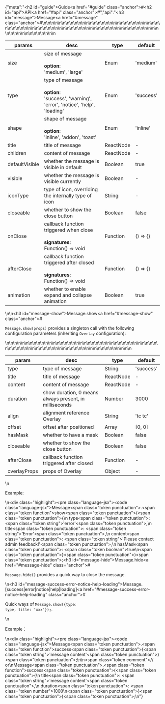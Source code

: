 {"meta":"<h2 id=\"guide\">Guide<a href=\"#guide\" class=\"anchor\">#</a></h2><h2 id=\"api\">API<a href=\"#api\" class=\"anchor\">#</a></h2>","api":"<h3 id=\"message\">Message<a href=\"#message\" class=\"anchor\">#</a></h3><table>\n<thead>\n<tr>\n<th>params</th>\n<th>desc</th>\n<th>type</th>\n<th>default</th>\n</tr>\n</thead>\n<tbody>\n<tr>\n<td>size</td>\n<td>size of message<br><br><strong>option</strong>:<br>&apos;medium&apos;, &apos;large&apos;</td>\n<td>Enum</td>\n<td>&apos;medium&apos;</td>\n</tr>\n<tr>\n<td>type</td>\n<td>type of message<br><br><strong>option</strong>:<br>&apos;success&apos;, &apos;warning&apos;, &apos;error&apos;, &apos;notice&apos;, &apos;help&apos;, &apos;loading&apos;</td>\n<td>Enum</td>\n<td>&apos;success&apos;</td>\n</tr>\n<tr>\n<td>shape</td>\n<td>shape of message<br><br><strong>option</strong>:<br>&apos;inline&apos;, &apos;addon&apos;, &apos;toast&apos;</td>\n<td>Enum</td>\n<td>&apos;inline&apos;</td>\n</tr>\n<tr>\n<td>title</td>\n<td>title of message</td>\n<td>ReactNode</td>\n<td>-</td>\n</tr>\n<tr>\n<td>children</td>\n<td>content of message</td>\n<td>ReactNode</td>\n<td>-</td>\n</tr>\n<tr>\n<td>defaultVisible</td>\n<td>whether the message is visible in default</td>\n<td>Boolean</td>\n<td>true</td>\n</tr>\n<tr>\n<td>visible</td>\n<td>whether the message is visible currently</td>\n<td>Boolean</td>\n<td>-</td>\n</tr>\n<tr>\n<td>iconType</td>\n<td>type of icon, overriding the internally type of icon</td>\n<td>String</td>\n<td>-</td>\n</tr>\n<tr>\n<td>closeable</td>\n<td>whether to show the close button</td>\n<td>Boolean</td>\n<td>false</td>\n</tr>\n<tr>\n<td>onClose</td>\n<td>callback function triggered when close<br><br><strong>signatures</strong>:<br>Function() =&gt; void</td>\n<td>Function</td>\n<td>() =&gt; {}</td>\n</tr>\n<tr>\n<td>afterClose</td>\n<td>callback function triggered after closed<br><br><strong>signatures</strong>:<br>Function() =&gt; void</td>\n<td>Function</td>\n<td>() =&gt; {}</td>\n</tr>\n<tr>\n<td>animation</td>\n<td>whether to enable expand and collapse animation</td>\n<td>Boolean</td>\n<td>true</td>\n</tr>\n</tbody>\n</table>\n<!-- api-extra-start -->\n<h3 id=\"message-show\">Message.show<a href=\"#message-show\" class=\"anchor\">#</a></h3><p><code>Message.show(props)</code> provides a singleton call with the following configuration parameters (inheriting <code>Overlay</code> configuration):</p>\n<table>\n<thead>\n<tr>\n<th>param</th>\n<th>desc</th>\n<th>type</th>\n<th>default</th>\n</tr>\n</thead>\n<tbody>\n<tr>\n<td>type</td>\n<td>type of message</td>\n<td>String</td>\n<td>&apos;success&apos;</td>\n</tr>\n<tr>\n<td>title</td>\n<td>title of message</td>\n<td>ReactNode</td>\n<td>-</td>\n</tr>\n<tr>\n<td>content</td>\n<td>content of message</td>\n<td>ReactNode</td>\n<td>-</td>\n</tr>\n<tr>\n<td>duration</td>\n<td>show duration, 0 means always present, in milliseconds</td>\n<td>Number</td>\n<td>3000</td>\n</tr>\n<tr>\n<td>align</td>\n<td>alignment reference Overlay</td>\n<td>String</td>\n<td>&apos;tc tc&apos;</td>\n</tr>\n<tr>\n<td>offset</td>\n<td>offset after positioned</td>\n<td>Array</td>\n<td>[0, 0]</td>\n</tr>\n<tr>\n<td>hasMask</td>\n<td>whether to have a mask</td>\n<td>Boolean</td>\n<td>false</td>\n</tr>\n<tr>\n<td>closeable</td>\n<td>whether to show the close button</td>\n<td>Boolean</td>\n<td>false</td>\n</tr>\n<tr>\n<td>afterClose</td>\n<td>callback function triggered after closed</td>\n<td>Function</td>\n<td>-</td>\n</tr>\n<tr>\n<td>overlayProps</td>\n<td>props of Overlay</td>\n<td>Object</td>\n<td>-</td>\n</tr>\n</tbody>\n</table>\n<p>Example:</p>\n<div class=\"highlight\"><pre class=\"language-jsx\"><code class=\"language-jsx\">Message<span class=\"token punctuation\">.</span><span class=\"token function\">show</span><span class=\"token punctuation\">(</span><span class=\"token punctuation\">{</span>\n    type<span class=\"token punctuation\">:</span> <span class=\"token string\">&apos;error&apos;</span><span class=\"token punctuation\">,</span>\n    title<span class=\"token punctuation\">:</span> <span class=\"token string\">&apos;Error&apos;</span><span class=\"token punctuation\">,</span>\n    content<span class=\"token punctuation\">:</span> <span class=\"token string\">&apos;Please contact admin feedback!&apos;</span><span class=\"token punctuation\">,</span>\n    hasMask<span class=\"token punctuation\">:</span> <span class=\"token boolean\">true</span>\n<span class=\"token punctuation\">}</span><span class=\"token punctuation\">)</span><span class=\"token punctuation\">;</span></code></pre></div><h3 id=\"message-hide\">Message.hide<a href=\"#message-hide\" class=\"anchor\">#</a></h3><p><code>Message.hide()</code> provides a quick way to close the message.</p>\n<h3 id=\"message-success-error-notice-help-loading\">Message.[success|error|notice|help|loading]<a href=\"#message-success-error-notice-help-loading\" class=\"anchor\">#</a></h3><p>Quick ways of <code>Message.show({type: type, title: &apos;xxx&apos;});</code>.</p>\n<p>Example&#xFF1A;</p>\n<div class=\"highlight\"><pre class=\"language-jsx\"><code class=\"language-jsx\">Message<span class=\"token punctuation\">.</span><span class=\"token function\">success</span><span class=\"token punctuation\">(</span><span class=\"token string\">&apos;message content&apos;</span><span class=\"token punctuation\">)</span><span class=\"token punctuation\">;</span>\n\n<span class=\"token comment\">// or</span>\nMessage<span class=\"token punctuation\">.</span><span class=\"token function\">success</span><span class=\"token punctuation\">(</span><span class=\"token punctuation\">{</span>\n    title<span class=\"token punctuation\">:</span> <span class=\"token string\">&apos;message content&apos;</span><span class=\"token punctuation\">,</span>\n    duration<span class=\"token punctuation\">:</span> <span class=\"token number\">1000</span>\n<span class=\"token punctuation\">}</span><span class=\"token punctuation\">)</span><span class=\"token punctuation\">;</span></code></pre></div><!-- api-extra-end -->\n"}